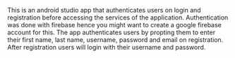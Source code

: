 This is an android studio app that authenticates users on login and registration before accessing the services of the application. Authentication was done with firebase hence you might want to create a google firebase account for this. 
The app authenticates users by propting them to enter their first name, last name, username, password and email on registration. After registration users will login with their username and password. 
